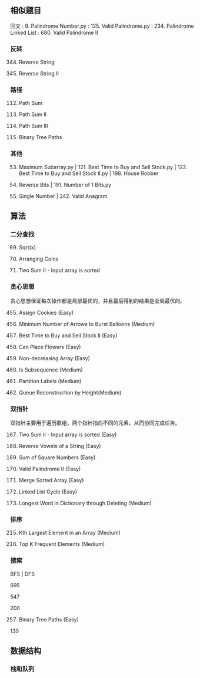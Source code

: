 ## 相似题目


回文
:   9. Palindrome Number.py
:   125. Valid Palindrome.py
:   234. Palindrome Linked List
:   680. Valid Palindrome II


###  反转
344. Reverse String

541. Reverse String II


### 路径
112. Path Sum

113. Path Sum II

437. Path Sum III

257. Binary Tree Paths


### 其他
53. Maximum Subarray.py | 121. Best Time to Buy and Sell Stock.py | 122. Best Time to Buy and Sell Stock II.py | 198. House Robber

190. Reverse Bits | 191. Number of 1 Bits.py

136. Single Number | 242. Valid Anagram



## 算法

### 二分查找

69. Sqrt(x)

441. Arranging Coins

167. Two Sum II - Input array is sorted


### 贪心思想

贪心思想保证每次操作都是局部最优的，并且最后得到的结果是全局最优的。

455. Assign Cookies (Easy)

452. Minimum Number of Arrows to Burst Balloons (Medium)

122. Best Time to Buy and Sell Stock II (Easy)

605. Can Place Flowers (Easy)

665. Non-decreasing Array (Easy)

392. Is Subsequence (Medium)

763. Partition Labels (Medium)

406. Queue Reconstruction by Height(Medium)


### 双指针

双指针主要用于遍历数组，两个指针指向不同的元素，从而协同完成任务。

167. Two Sum II - Input array is sorted (Easy)

345. Reverse Vowels of a String (Easy)

633. Sum of Square Numbers (Easy)

680. Valid Palindrome II (Easy)

88. Merge Sorted Array (Easy)

141. Linked List Cycle (Easy)

524. Longest Word in Dictionary through Deleting (Medium)


### 排序

215. Kth Largest Element in an Array (Medium)

347. Top K Frequent Elements (Medium)


### 搜索

BFS | DFS

695

547

200

257. Binary Tree Paths (Easy)

130


## 数据结构

### 栈和队列

